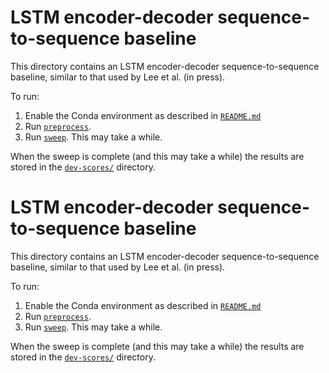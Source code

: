LSTM encoder-decoder sequence-to-sequence baseline
==================================================

This directory contains an LSTM encoder-decoder sequence-to-sequence baseline,
similar to that used by Lee et al. (in press).

To run:

1.  Enable the Conda environment as described in [`README.md`](../../README.md)
2.  Run [`preprocess`](preprocess).
3.  Run [`sweep`](sweep). This may take a while.

When the sweep is complete (and this may take a while) the results are stored in
the [`dev-scores/`](dev-scores/) directory.

LSTM encoder-decoder sequence-to-sequence baseline
==================================================

This directory contains an LSTM encoder-decoder sequence-to-sequence baseline,
similar to that used by Lee et al. (in press).

To run:

1.  Enable the Conda environment as described in [`README.md`](../../README.md)
2.  Run [`preprocess`](preprocess).
3.  Run [`sweep`](sweep). This may take a while.

When the sweep is complete (and this may take a while) the results are stored in
the [`dev-scores/`](dev-scores/) directory.
